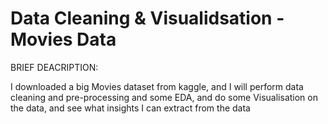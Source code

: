 # Data Cleaning & Visualidsation - Movies Data

BRIEF DEACRIPTION:

I downloaded a big Movies dataset from kaggle, and I will perform data cleaning and pre-processing and some EDA, and do some Visualisation on the data, and see what insights I can extract from the data
